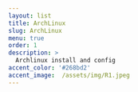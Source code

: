 ```yaml
---
layout: list
title: ArchLinux
slug: ArchLinux
menu: true
order: 1
description: >
  Archlinux install and config
accent_color: '#268bd2'
accent_image:  /assets/img/R1.jpeg
---
```

